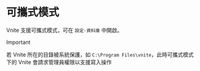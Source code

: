 # 可攜式模式

Vnite 支援可攜式模式，可在 `設定-資料庫` 中開啟。

> [!IMPORTANT]
> 若 Vnite 所在的目錄被系統保護，如 `C:\Program Files\vnite`，此時可攜式模式下的 Vnite 會請求管理員權限以支援寫入操作

